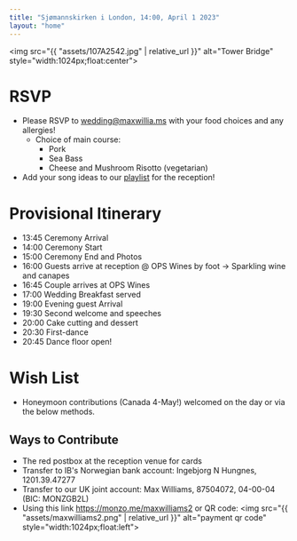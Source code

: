 ```yaml
---
title: "Sjømannskirken i London, 14:00, April 1 2023"
layout: "home"
---
```

<img src="{{ "assets/107A2542.jpg" | relative_url }}" alt="Tower Bridge" style="width:1024px;float:center">

# RSVP
- Please RSVP to [wedding@maxwillia.ms](mailto:wedding@maxwillia.ms) with your food choices and any allergies!
  - Choice of main course:
    - Pork
    - Sea Bass
    - Cheese and Mushroom Risotto (vegetarian)
- Add your song ideas to our [playlist](https://open.spotify.com/playlist/0PsrFd7mdipfOZxqnyRZM7?si=a8155f362d7d4ae8&pt=4a264a674010b25964d66eabe1b2da72) for the reception!

# Provisional Itinerary
- 13:45 Ceremony Arrival
- 14:00 Ceremony Start
- 15:00 Ceremony End and Photos
- 16:00 Guests arrive at reception @ OPS Wines by foot -> Sparkling wine and canapes
- 16:45 Couple arrives at OPS Wines
- 17:00 Wedding Breakfast served
- 19:00 Evening guest Arrival
- 19:30 Second welcome and speeches 
- 20:00 Cake cutting and dessert
- 20:30 First-dance
- 20:45 Dance floor open!

# Wish List
- Honeymoon contributions (Canada 4-May!) welcomed on the day or via the below methods.

## Ways to Contribute
- The red postbox at the reception venue for cards
- Transfer to IB's Norwegian bank account: Ingebjorg N Hungnes, 1201.39.47277
- Transfer to our UK joint account: Max Williams, 87504072, 04-00-04 (BIC: MONZGB2L)
- Using this link https://monzo.me/maxwilliams2 or QR code: <img src="{{ "assets/maxwilliams2.png" | relative_url }}" alt="payment qr code" style="width:1024px;float:left">
